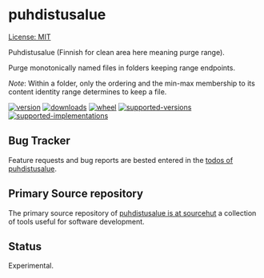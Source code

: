 # puhdistusalue

[License: MIT](https://git.sr.ht/~sthagen/puhdistusalue/tree/default/item/LICENSE)

Puhdistusalue (Finnish for clean area here meaning purge range).

Purge monotonically named files in folders keeping range endpoints.

*Note*: Within a folder, only the ordering and the min-max membership to its content identity range determines to keep a file.

[![version](https://img.shields.io/pypi/v/puhdistusalue.svg?style=flat)](https://pypi.python.org/pypi/puhdistusalue/)
[![downloads](https://img.shields.io/pypi/dm/puhdistusalue.svg?style=flat)](https://pypi.python.org/pypi/puhdistusalue/)
[![wheel](https://img.shields.io/pypi/wheel/puhdistusalue.svg?style=flat)](https://pypi.python.org/pypi/puhdistusalue/)
[![supported-versions](https://img.shields.io/pypi/pyversions/puhdistusalue.svg?style=flat)](https://pypi.python.org/pypi/puhdistusalue/)
[![supported-implementations](https://img.shields.io/pypi/implementation/puhdistusalue.svg?style=flat)](https://pypi.python.org/pypi/puhdistusalue/)

## Bug Tracker

Feature requests and bug reports are bested entered in the [todos of puhdistusalue](https://todo.sr.ht/~sthagen/puhdistusalue).

## Primary Source repository

The primary source repository of [puhdistusalue is at sourcehut](https://git.sr.ht/~sthagen/puhdistusalue)
a collection of tools useful for software development.

## Status

Experimental.

